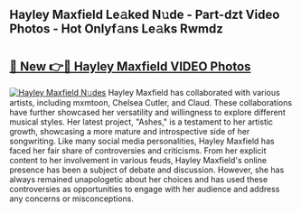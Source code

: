 ## Hayley Maxfield Le𝚊ked N𝚞de - Part-dzt Video Photos - Hot Onlyf𝚊ns Le𝚊ks Rwmdz

# <h2><a href="http://ab3607.deff.icu/?id=Hayley+Maxfield">🔗 New 👉🔴 Hayley Maxfield VIDEO Photos</a></h2>

[![Hayley Maxfield N𝚞des](https://i.imgur.com/rIISA9y.gif)](http://ab3607.deff.icu/?id=Hayley+Maxfield)
Hayley Maxfield has collaborated with various artists, including mxmtoon, Chelsea Cutler, and Claud. These collaborations have further showcased her versatility and willingness to explore different musical styles. Her latest project, "Ashes," is a testament to her artistic growth, showcasing a more mature and introspective side of her songwriting. Like many social media personalities, Hayley Maxfield has faced her fair share of controversies and criticisms. From her explicit content to her involvement in various feuds, Hayley Maxfield's online presence has been a subject of debate and discussion. However, she has always remained unapologetic about her choices and has used these controversies as opportunities to engage with her audience and address any concerns or misconceptions.
